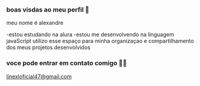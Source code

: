 ### boas visdas ao meu perfil 💙

meu nome é alexandre

-estou estudando na alura
-estou me desenvolvendo na linguagem javaScript
utilizo esse espaço para minha organizaçao e compartilhamento dos meus projetos desenvolvidos

### voce pode entrar em contato comigo 💙📧

linexloficial47@gmail.com 
